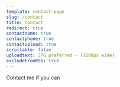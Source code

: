 ```yaml
---
template: contact-page
slug: /contact
title: Contact
redirect: true
contactname: true
contactphone: true
contactupload: true
scrollable: false
uploadtext: JPG preferred - (1600px wide)
excludeFromRSS: true
---
```

Contact me if you can